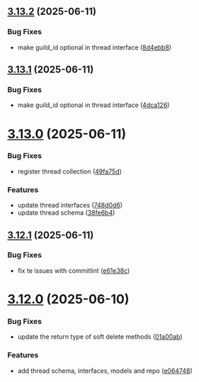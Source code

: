 ## [3.13.2](https://github.com/TogetherCrew/mongo-lib/compare/v3.13.1...v3.13.2) (2025-06-11)


### Bug Fixes

* make guild_id optional in thread interface ([8d4ebb8](https://github.com/TogetherCrew/mongo-lib/commit/8d4ebb850db8da4746542109d675302c4aeddee3))

## [3.13.1](https://github.com/TogetherCrew/mongo-lib/compare/v3.13.0...v3.13.1) (2025-06-11)


### Bug Fixes

* make guild_id optional in thread interface ([4dca126](https://github.com/TogetherCrew/mongo-lib/commit/4dca1267c7e7f6ad0ecc2601c672f72dfc305616))

# [3.13.0](https://github.com/TogetherCrew/mongo-lib/compare/v3.12.1...v3.13.0) (2025-06-11)


### Bug Fixes

* register thread collection ([49fa75d](https://github.com/TogetherCrew/mongo-lib/commit/49fa75d9e98faf2a8d97ea75d39f6b55ba5b355b))


### Features

* update thread interfaces ([748d0d6](https://github.com/TogetherCrew/mongo-lib/commit/748d0d65e264e5494ab23906e4fd9149c80ec3db))
* update thread schema ([38fe6b4](https://github.com/TogetherCrew/mongo-lib/commit/38fe6b4d36f6b9bbf2412867e66cd6e420368fd1))

## [3.12.1](https://github.com/TogetherCrew/mongo-lib/compare/v3.12.0...v3.12.1) (2025-06-11)


### Bug Fixes

* fix te issues with commitlint ([e61e38c](https://github.com/TogetherCrew/mongo-lib/commit/e61e38c2473fbedf85d9bd1c2c1dcca2e391486b))

# [3.12.0](https://github.com/TogetherCrew/mongo-lib/compare/v3.11.0...v3.12.0) (2025-06-10)


### Bug Fixes

* update the return type of soft delete methods ([01a00ab](https://github.com/TogetherCrew/mongo-lib/commit/01a00abcd422106ae7076cfc0f9ebedff0998cc0))


### Features

* add thread schema, interfaces, models and repo ([e064748](https://github.com/TogetherCrew/mongo-lib/commit/e064748fce8863b7fe5b2b766e07323413e57507))
